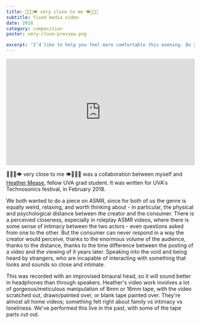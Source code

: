 ```yaml
---
title: 👄👂🏻👁️ very close to me 👁️👂🏻👄
subtitle: fixed media video
date: 2018
category: composition
poster: very-close-preview.png

excerpt: "I’d like to help you feel more comfortable this evening. Do you think you could sit with me for awhile?"
---
```


<div style="padding:56.25% 0 0 0;position:relative;"><iframe src="https://player.vimeo.com/video/256869926?byline=0&portrait=0" style="position:absolute;top:0;left:0;width:100%;height:100%;" frameborder="0" allow="autoplay; fullscreen" allowfullscreen></iframe></div><script src="https://player.vimeo.com/api/player.js"></script>

👄👂🏻👁️ very close to me 👁️👂🏻👄 was a collaboration between myself and [Heather Mease](https://www.hmmease.com/), fellow UVA grad student. It was written for UVA's Technosonics festival, in February 2018.

We both wanted to do a piece on ASMR, since for both of us the genre is equally weird, relaxing, and worth thinking about - in particular, the physical and psychological distance between the creator and the consumer. There is a perceived closeness, especially in roleplay ASMR videos, where there is some sense of intimacy between the two actors - even questions asked from one to the other. But the consumer can never respond in a way the creator would perceive, thanks to the enormous volume of the audience, thanks to the distance, thanks to the time difference between the posting of a video and the viewing of it years later. Speaking into the void and being heard by strangers, who are incapable of interacting with something that looks and sounds so close and intimate.

This was recorded with an improvised binaural head, so it will sound better in headphones than through speakers. Heather's video work involves a lot of gorgeous/meticulous manipulation of 8mm or 16mm tape, with the video scratched out, drawn/painted over, or blank tape painted over. They're almost all home videos; something felt right about family vs intimacy vs loneliness. We've performed this live in the past, with some of the tape parts cut out.
